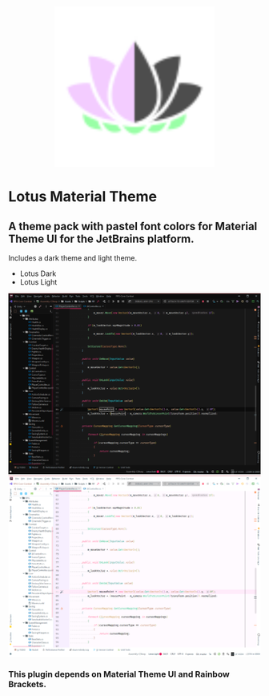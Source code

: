 <div align="center">
  <img src="/src/main/resources/META-INF/pluginIcon.svg" width="320" height="320" alt="logo"></img>
</div>
<h1>Lotus Material Theme</h1>
<h2>A theme pack with pastel font colors for Material Theme UI for the JetBrains platform.</h2>
Includes a dark theme and light theme.
<ul>
    <li>Lotus Dark</li>
    <li>Lotus Light</li>
</ul>
<img src="/src/main/resources/screenshots/dark.png">
<img src="/src/main/resources/screenshots/light.png">

<h3>This plugin depends on Material Theme UI and Rainbow Brackets.</h3>
